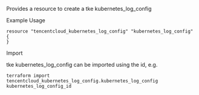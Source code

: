 Provides a resource to create a tke kubernetes_log_config

Example Usage

```hcl
resource "tencentcloud_kubernetes_log_config" "kubernetes_log_config" {
}
```

Import

tke kubernetes_log_config can be imported using the id, e.g.

```
terraform import tencentcloud_kubernetes_log_config.kubernetes_log_config kubernetes_log_config_id
```
